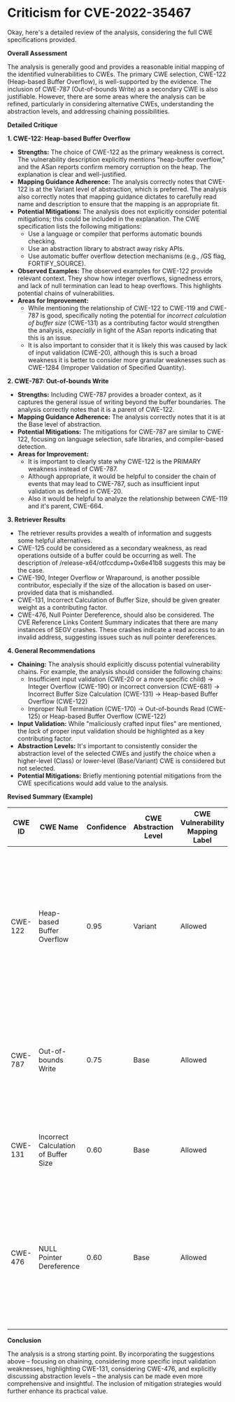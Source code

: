 # Criticism for CVE-2022-35467

Okay, here's a detailed review of the analysis, considering the full CWE specifications provided.

**Overall Assessment**

The analysis is generally good and provides a reasonable initial mapping of the identified vulnerabilities to CWEs. The primary CWE selection, CWE-122 (Heap-based Buffer Overflow), is well-supported by the evidence. The inclusion of CWE-787 (Out-of-bounds Write) as a secondary CWE is also justifiable. However, there are some areas where the analysis can be refined, particularly in considering alternative CWEs, understanding the abstraction levels, and addressing chaining possibilities.

**Detailed Critique**

**1.  CWE-122: Heap-based Buffer Overflow**

*   **Strengths:** The choice of CWE-122 as the primary weakness is correct. The vulnerability description explicitly mentions "heap-buffer overflow," and the ASan reports confirm memory corruption on the heap. The explanation is clear and well-justified.
*   **Mapping Guidance Adherence:** The analysis correctly notes that CWE-122 is at the Variant level of abstraction, which is preferred. The analysis also correctly notes that mapping guidance dictates to carefully read name and description to ensure that the mapping is an appropriate fit.
*   **Potential Mitigations:** The analysis does not explicitly consider potential mitigations; this could be included in the explanation. The CWE specification lists the following mitigations:
    *   Use a language or compiler that performs automatic bounds checking.
    *   Use an abstraction library to abstract away risky APIs.
    *   Use automatic buffer overflow detection mechanisms (e.g., /GS flag, FORTIFY_SOURCE).
*   **Observed Examples:** The observed examples for CWE-122 provide relevant context. They show how integer overflows, signedness errors, and lack of null termination can lead to heap overflows. This highlights potential chains of vulnerabilities.
*   **Areas for Improvement:**
    *   While mentioning the relationship of CWE-122 to CWE-119 and CWE-787 is good, specifically noting the potential for *incorrect calculation of buffer size* (CWE-131) as a contributing factor would strengthen the analysis, *especially* in light of the ASan reports indicating that this is an issue.
    * It is also important to consider that it is likely this was caused by lack of input validation (CWE-20), although this is such a broad weakness it is better to consider more granular weaknesses such as CWE-1284 (Improper Validation of Specified Quantity).
  
**2. CWE-787: Out-of-bounds Write**

*   **Strengths:** Including CWE-787 provides a broader context, as it captures the general issue of writing beyond the buffer boundaries. The analysis correctly notes that it is a parent of CWE-122.
*   **Mapping Guidance Adherence:** The analysis correctly notes that it is at the Base level of abstraction.
*   **Potential Mitigations:** The mitigations for CWE-787 are similar to CWE-122, focusing on language selection, safe libraries, and compiler-based detection.
*   **Areas for Improvement:**
    *   It is important to clearly state why CWE-122 is the PRIMARY weakness instead of CWE-787.
    *   Although appropriate, it would be helpful to consider the chain of events that may lead to CWE-787, such as insufficient input validation as defined in CWE-20.
    *  Also it would be helpful to analyze the relationship between CWE-119 and it's parent, CWE-664.

**3. Retriever Results**

*   The retriever results provides a wealth of information and suggests some helpful alternatives.
*   CWE-125 could be considered as a secondary weakness, as read operations outside of a buffer could be occurring as well. The description of /release-x64/otfccdump+0x6e41b8 suggests this may be the case.
*  CWE-190, Integer Overflow or Wraparound, is another possible contributor, especially if the size of the allocation is based on user-provided data that is mishandled.
* CWE-131, Incorrect Calculation of Buffer Size, should be given greater weight as a contributing factor.
* CWE-476, Null Pointer Dereference, should also be considered. The CVE Reference Links Content Summary indicates that there are many instances of SEGV crashes. These crashes indicate a read access to an invalid address, suggesting issues such as null pointer dereferences.

**4. General Recommendations**

*   **Chaining:** The analysis should explicitly discuss potential vulnerability chains. For example, the analysis should consider the following chains:
    *   Insufficient input validation (CWE-20 or a more specific child) -> Integer Overflow (CWE-190) or incorrect conversion (CWE-681) -> Incorrect Buffer Size Calculation (CWE-131) -> Heap-based Buffer Overflow (CWE-122)
    *   Improper Null Termination (CWE-170) -> Out-of-bounds Read (CWE-125) or Heap-based Buffer Overflow (CWE-122)
*   **Input Validation:** While "maliciously crafted input files" are mentioned, the *lack* of proper input validation should be highlighted as a key contributing factor.
*   **Abstraction Levels:** It's important to consistently consider the abstraction level of the selected CWEs and justify the choice when a higher-level (Class) or lower-level (Base/Variant) CWE is considered but not selected.
*   **Potential Mitigations:** Briefly mentioning potential mitigations from the CWE specifications would add value to the analysis.

**Revised Summary (Example)**

| CWE ID | CWE Name | Confidence | CWE Abstraction Level | CWE Vulnerability Mapping Label | CWE-Vulnerability Mapping Notes |
|---|---|---|---|---|---|
| CWE-122 | Heap-based Buffer Overflow | 0.95 | Variant | Allowed | The vulnerability is a heap-based buffer overflow, making this the primary CWE.  Insufficient bounds checking and incorrect size calculations lead to writes beyond allocated heap memory. |
| CWE-787 | Out-of-bounds Write | 0.75 | Base | Allowed | The vulnerability involves writing data past the end of the intended buffer, a more general case of memory corruption. |
| CWE-131 | Incorrect Calculation of Buffer Size | 0.60 | Base | Allowed | The software attempts to write beyond the allocated buffer on the heap, which is a common vulnerability. |
| CWE-476 | NULL Pointer Dereference | 0.60 | Base | Allowed | A significant number of SEGV crashes, often with the error indicating a read access to an invalid address, usually the zero page, suggesting possible null pointer dereferences. |

**Conclusion**

The analysis is a strong starting point. By incorporating the suggestions above – focusing on chaining, considering more specific input validation weaknesses, highlighting CWE-131, considering CWE-476, and explicitly discussing abstraction levels – the analysis can be made even more comprehensive and insightful. The inclusion of mitigation strategies would further enhance its practical value.